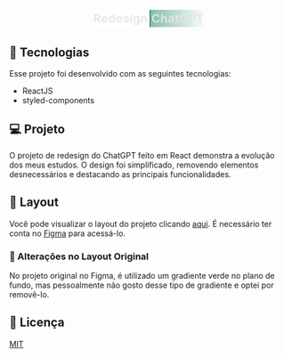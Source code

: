 <p align="center">
  <img alt="brand" src="/src/assets/images/brand.svg" width="40%">
</p>

## 🚀 Tecnologias

Esse projeto foi desenvolvido com as seguintes tecnologias:

- ReactJS
- styled-components

## 💻 Projeto

O projeto de redesign do ChatGPT feito em React demonstra a evolução dos meus estudos. O design foi simplificado, removendo elementos desnecessários e destacando as principais funcionalidades.

## 🔖 Layout

Você pode visualizar o layout do projeto clicando [aqui](https://www.figma.com/community/file/1219574140191498769/Redesign---ChatGPT). É necessário ter conta no [Figma](https://figma.com) para acessá-lo.

### 📌 Alterações no Layout Original

No projeto original no Figma, é utilizado um gradiente verde no plano de fundo, mas pessoalmente não gosto desse tipo de gradiente e optei por removê-lo.

## 📝 Licença

[MIT](https://choosealicense.com/licenses/mit/)
